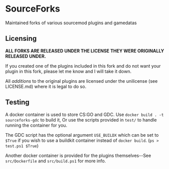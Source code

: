 # SourceForks

Maintained forks of various sourcemod plugins and gamedatas

## Licensing

**ALL FORKS ARE RELEASED UNDER THE LICENSE THEY WERE ORIGINALLY RELEASED UNDER.**

If you created one of the plugins included in this fork and do not want your plugin in this fork, please let me know and I will take it down.

All *additions* to the original plugins are licensed under the unilicense (see LICENSE.md) where it is legal to do so.

## Testing

A docker container is used to store CS:GO and GDC. Use `docker build . -t sourceforks-gdc` to build it,
Or use the scripts provided in `test/` to handle running the container for you.

The GDC script has the optional argument `USE_BUILDX` which can be set to `$True` if you wish to use a buildkit container instead of `docker build`. (`ps > test.ps1 $True`)

Another docker container is provided for the plugins themselves--See `src/Dockerfile` and `src/build.ps1` for more info.